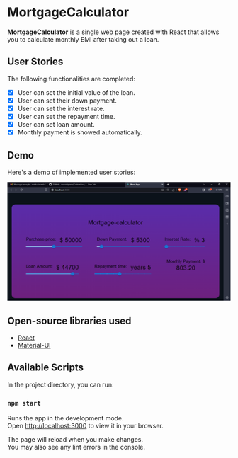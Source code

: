 # MortgageCalculator

**MortgageCalculator** is a single web page created with React that allows you to calculate monthly EMI after taking out a loan.

## User Stories

The following functionalities are completed:

- [x] User can set the initial value of the loan.
- [x] User can set their down payment.
- [x] User can set the interest rate.
- [x] User can set the repayment time.
- [x] User can set loan amount.
- [x] Monthly payment is showed automatically.

## Demo

Here's a demo of implemented user stories:

<img src='demo.png' title='Demo' width='' alt='Demo' />


## Open-source libraries used

- [React](https://react.dev/)
- [Material-UI](https://mui.com/)

## Available Scripts

In the project directory, you can run:

### `npm start`

Runs the app in the development mode.\
Open [http://localhost:3000](http://localhost:3000) to view it in your browser.

The page will reload when you make changes.\
You may also see any lint errors in the console.
